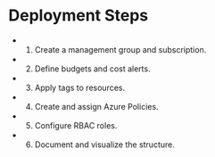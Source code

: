 # Deployment Steps

- 1. Create a management group and subscription.
- 2. Define budgets and cost alerts.
- 3. Apply tags to resources.
- 4. Create and assign Azure Policies.
- 5. Configure RBAC roles.
- 6. Document and visualize the structure.
